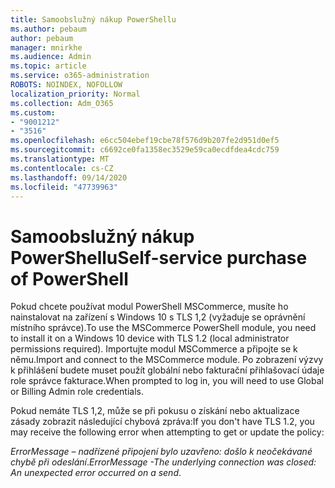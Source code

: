 ```yaml
---
title: Samoobslužný nákup PowerShellu
ms.author: pebaum
author: pebaum
manager: mnirkhe
ms.audience: Admin
ms.topic: article
ms.service: o365-administration
ROBOTS: NOINDEX, NOFOLLOW
localization_priority: Normal
ms.collection: Adm_O365
ms.custom:
- "9001212"
- "3516"
ms.openlocfilehash: e6cc504ebef19cbe78f576d9b207fe2d951d0ef5
ms.sourcegitcommit: c6692ce0fa1358ec3529e59ca0ecdfdea4cdc759
ms.translationtype: MT
ms.contentlocale: cs-CZ
ms.lasthandoff: 09/14/2020
ms.locfileid: "47739963"
---
```

# <a name="self-service-purchase-of-powershell"></a><span data-ttu-id="dcf87-102">Samoobslužný nákup PowerShellu</span><span class="sxs-lookup"><span data-stu-id="dcf87-102">Self-service purchase of PowerShell</span></span>

<span data-ttu-id="dcf87-103">Pokud chcete používat modul PowerShell MSCommerce, musíte ho nainstalovat na zařízení s Windows 10 s TLS 1,2 (vyžaduje se oprávnění místního správce).</span><span class="sxs-lookup"><span data-stu-id="dcf87-103">To use the MSCommerce PowerShell module, you need to install it on a Windows 10 device with TLS 1.2 (local administrator permissions required).</span></span>  <span data-ttu-id="dcf87-104">Importujte modul MSCommerce a připojte se k němu.</span><span class="sxs-lookup"><span data-stu-id="dcf87-104">Import and connect to the MSCommerce module.</span></span>  <span data-ttu-id="dcf87-105">Po zobrazení výzvy k přihlášení budete muset použít globální nebo fakturační přihlašovací údaje role správce fakturace.</span><span class="sxs-lookup"><span data-stu-id="dcf87-105">When prompted to log in, you will need to use Global or Billing Admin role credentials.</span></span>  

<span data-ttu-id="dcf87-106">Pokud nemáte TLS 1,2, může se při pokusu o získání nebo aktualizace zásady zobrazit následující chybová zpráva:</span><span class="sxs-lookup"><span data-stu-id="dcf87-106">If you don't have TLS 1.2, you may receive the following error when attempting to get or update the policy:</span></span>

<span data-ttu-id="dcf87-107">*ErrorMessage – nadřízené připojení bylo uzavřeno: došlo k neočekávané chybě při odeslání*.</span><span class="sxs-lookup"><span data-stu-id="dcf87-107">*ErrorMessage -The underlying connection was closed: An unexpected error occurred on a send*.</span></span>



